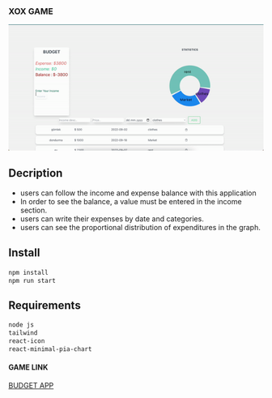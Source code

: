 ### XOX GAME
![budgetgif](https://github.com/semanurcancan/budget-app/blob/master/budget.gif)

## Decription
- users can follow the income and expense balance with this application
- In order to see the balance, a value must be entered in the income section.
- users can write their expenses by date and categories.
- users can see the proportional distribution of expenditures in the graph.

## Install
```javascrıpt
npm install
npm run start
```

## Requirements
```javascrıpt
node js
tailwind
react-icon
react-minimal-pia-chart
```

#### GAME LINK
[BUDGET APP](https://budget-app-gray.vercel.app/)




